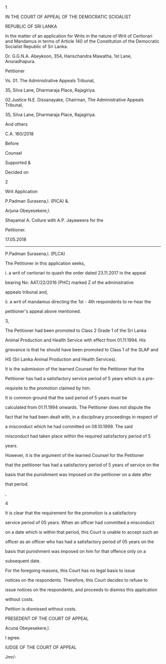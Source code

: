 1

IN THE COURT OF APPEAL OF THE DEMOCRATIC SCIOALIST

REPUBLIC OF SRI LANKA

In the matter of an application for Writs in the nature of Writ of Certiorari and Mandamus in terms of Article 140 of the Constitution of the Democratic Socialist Republic of Sri Lanka.

Dr. G.G.N.A. Abeykoon, 354, Harischandra Mawatha, 1st Lane, Anuradhapura.

Petitioner

Vs. 01. The Administrative Appeals Tribunal,

35, Silva Lane, Dharmaraja Place, Rajagiriya.

02.Justice N.E. Dissanayake, Chairman, The Administrative Appeals Tribunal,

35, Silva Lane, Dharmaraja Place, Rajagiriya.

And others

C.A. 160/2018

Before

Counsel

Supported &

Decided on

2

Writ Application

P.Padman Surasena,l. (PICA) &.

Arjuna Obeyesekere,l.

Shayamal A. Collure with A.P. Jayaweera for the

Petitioner.

17.05.2018

**********

P.Padman Surasena,l. (PLCA)

The Petitioner in this application seeks,

i. a writ of certiorari to quash the order dated 23.11.2017 in the appeal

bearing No: AAT/22/2016 (PHC) marked Z of the administrative

appeals tribunal and,

ii. a writ of mandamus directing the 1st - 4th respondents to re-hear the

petitioner's appeal above mentioned.

3,

The Petitioner had been promoted to Class 2 Grade 1 of the Sri Lanka

Animal Production and Health Service with effect from 01.11.1994. His

grievance is that he should have been promoted to Class 1 of the SLAP and

HS (Sri Lanka Animal Production and Health Services).

It is the submission of the learned Counsel for the Petitioner that the

Petitioner has had a satisfactory service period of 5 years which is a pre-

requisite to the promotion claimed by him.

It is common ground that the said period of 5 years must be

calculated from 01.11.1994 onwards. The Petitioner does not dispute the

fact that he had been dealt with, in a disciplinary proceedings in respect of

a misconduct which he had committed on 08.10.1999. The said

misconduct had taken place within the required satisfactory period of 5

years.

However, it is the argument of the learned Counsel for the Petitioner

that the petitioner has had a satisfactory period of 5 years of service on the

basis that the punishment was imposed on the petitioner on a date after

that period.

,

4

It is clear that the requirement for the promotion is a satisfactory

service period of 05 years. When an officer had committed a misconduct

on a date which is within that period, this Court is unable to accept such an

officer as an officer who has had a satisfactory period of 05 years on the

basis that punishment was imposed on him for that offence only on a

subsequent date.

For the foregoing reasons, this Court has no legal basis to issue

notices on the respondents. Therefore, this Court decides to refuse to

issue notices on the respondents, and proceeds to dismiss this application

without costs.

Petition is dismissed without costs.

PRESEDENT OF THE COURT OF APPEAL

Acuna Obeyesekere,l.

I agree.

lUDGE OF THE COURT OF APPEAL

Jmr/-